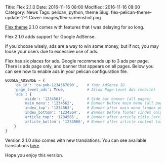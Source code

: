 Title: Flex 2.1.0
Date: 2016-11-16 08:00
Modified: 2016-11-16 08:00
Category: News
Tags: pelican, python, theme
Slug: flex-pelican-theme-update-2-1
Cover: images/flex-screenshot.png

[Flex theme](https://github.com/alexandrevicenzi/Flex) 2.1.0 comes with features that I was delaying for so long.

Flex 2.1.0 adds support for Google AdSense.

If you choose wisely, ads are a way to win some money, but if not, you may loose your users due to excessive use of ads.

Flex has six places for ads. Google recommends up to 3 ads per page. There is ads page only, and banner that appears on all pages.
Below you can see how to enable ads in your pelican configuration file.

```python
GOOGLE_ADSENSE = {
    'ca_id': 'ca-pub-1234567890',    # Your AdSense ID
    'page_level_ads': True,          # Allow Page Level Ads (mobile)
    'ads': {
        'aside': '1234561',          # Side bar banner (all pages)
        'main_menu': '1234562',      # Banner before main menu (all pages)
        'index_top': '1234563',      # Banner after main menu (index only)
        'index_bottom': '1234564',   # Banner before footer (index only)
        'article_top': '1234565',    # Banner after article title (article only)
        'article_bottom': '1234566', # Banner after article content (article only)
    }
}
```

Version 2.1.0 also comes with new translations. You can see available translations [here](https://github.com/alexandrevicenzi/Flex/wiki/Translations).

Hope you enjoy this version.
